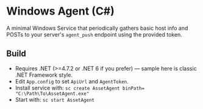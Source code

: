 # Windows Agent (C#)

A minimal Windows Service that periodically gathers basic host info and POSTs to your server's `agent_push` endpoint using the provided token.

## Build
- Requires .NET (>=4.7.2 or .NET 6 if you prefer) — sample here is classic .NET Framework style.
- Edit `App.config` to set `ApiUrl` and `AgentToken`.
- Install service with: `sc create AssetAgent binPath= "C:\Path\To\AssetAgent.exe"`
- Start with: `sc start AssetAgent`
